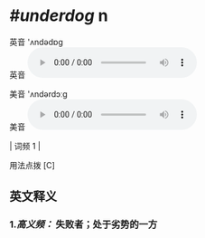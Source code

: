 # ***\#underdog*** n
英音 'ʌndədɒɡ  
英音
<audio src="./media/underdog-B.aac" controls="controls"></audio>

美音 'ʌndərdɔːɡ  
美音
<audio src="./media/underdog.aac" controls="controls"></audio>



| 词频 1 |  

用法点拨  [C]

英文释义
---
### 1.*高义频：* **失败者；处于劣势的一方**  


